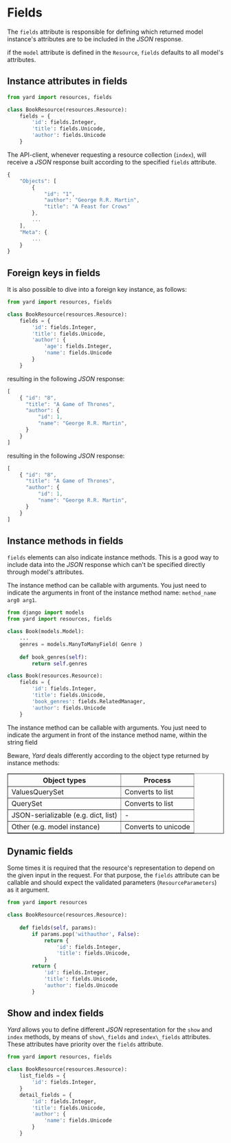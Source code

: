 # Fields

The `fields` attribute is responsible for defining which returned model instance's attributes are to be included in the *JSON* response. 

if the `model` attribute is defined in the `Resource`, `fields` defaults to all model's attributes.


## Instance attributes in fields

```python 
from yard import resources, fields

class BookResource(resources.Resource):
    fields = {
        'id': fields.Integer, 
        'title': fields.Unicode, 
        'author': fields.Unicode
    }
```

The API-client, whenever requesting a resource collection (`index`), will receive a *JSON* response built according to the specified `fields` attribute.

```javascript
{
    "Objects": [
        {
            "id": "1", 
            "author": "George R.R. Martin",
            "title": "A Feast for Crows"
        }, 
        ...
    ], 
    "Meta": {
        ...
    }
}
```


## Foreign keys in fields

It is also possible to dive into a foreign key instance, as follows:

```python 
from yard import resources, fields

class BookResource(resources.Resource):
    fields = {
        'id': fields.Integer, 
        'title': fields.Unicode, 
        'author': {
            'age': fields.Integer,
            'name': fields.Unicode
        }        
    }
```

resulting in the following *JSON* response:

```javascript
[ 
    { "id": "8",
      "title": "A Game of Thrones",
      "author": {
          "id": 1,
          "name": "George R.R. Martin",
      }
    } 
]
```

resulting in the following *JSON* response:

```javascript
[ 
    { "id": "8",
      "title": "A Game of Thrones",
      "author": {
          "id": 1,
          "name": "George R.R. Martin",
      }
    } 
]
```


## Instance methods in fields

`fields` elements can also indicate instance methods. This is a good way to include data into the *JSON* response which can't be specified directly through model's attributes.

The instance method can be callable with arguments. You just need to indicate the arguments in front of the instance method name: `method_name arg0 arg1`.

```python
from django import models
from yard import resources, fields

class Book(models.Model):
    ...
    genres = models.ManyToManyField( Genre )
    
    def book_genres(self):
        return self.genres

class Book(resources.Resource):
    fields = {
        'id': fields.Integer, 
        'title': fields.Unicode, 
        'book_genres': fields.RelatedManager, 
        'author': fields.Unicode
    }
```

The instance method can be callable with arguments. You just need to indicate the argument in front of the instance method name, within the string field

Beware, *Yard* deals differently according to the object type returned by instance methods:

<table border="1">
    <tr>
        <th>Object types</th>
        <th>Process</th>
    </tr>
    <tr>
        <td>ValuesQuerySet</td>
        <td>Converts to list</td>
    </tr>
    <tr>
        <td>QuerySet</td>
        <td>Converts to list</td>
    </tr>
    <tr>
        <td>JSON-serializable (e.g. dict, list)</td>
        <td> - </td>
    </tr>
    <tr>
        <td>Other (e.g. model instance)</td>
        <td>Converts to unicode</td>
    </tr>
</table>


## Dynamic fields

Some times it is required that the resource's representation to depend on the given input in the request. For that purpose, the `fields` attribute can be callable and should expect the validated parameters (`ResourceParameters`) as it argument.

```python 
from yard import resources

class BookResource(resources.Resource):
    
    def fields(self, params):
        if params.pop('withauthor', False):
            return {
                'id': fields.Integer, 
                'title': fields.Unicode, 
            }
        return {
            'id': fields.Integer, 
            'title': fields.Unicode, 
            'author': fields.Unicode
        }
```


## Show and index fields

*Yard* allows you to define different *JSON* representation for the `show` and `index` methods, by means of `show\_fields` and `index\_fields` attributes. These attributes have priority over the `fields` attribute.

```python 
from yard import resources, fields

class BookResource(resources.Resource):
    list_fields = {
        'id': fields.Integer, 
    }
    detail_fields = {
        'id': fields.Integer, 
        'title': fields.Unicode, 
        'author': {
            'name': fields.Unicode
        }
    }    
```


